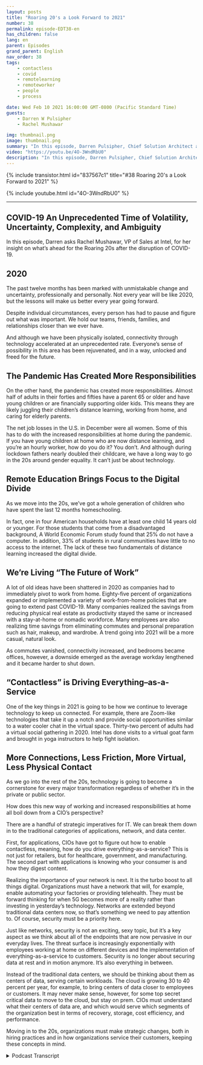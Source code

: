 ```yaml
---
layout: posts
title: "Roaring 20's a Look Forward to 2021"
number: 38
permalink: episode-EDT38-en
has_children: false
lang: en
parent: Episodes
grand_parent: English
nav_order: 38
tags:
    - contactless
    - covid
    - remotelearning
    - remoteworker
    - people
    - process

date: Wed Feb 10 2021 16:00:00 GMT-0800 (Pacific Standard Time)
guests:
    - Darren W Pulsipher
    - Rachel Mushawar

img: thumbnail.png
image: thumbnail.png
summary: "In this episode, Darren Pulsipher, Chief Solution Architect at Intel, asks Rachel Mushawar, VP of Sales at Intel, for her insight on what’s ahead for the Roaring 20s after the disruption of COVID-19."
video: "https://youtu.be/4O-3WndRbU0"
description: "In this episode, Darren Pulsipher, Chief Solution Architect at Intel, asks Rachel Mushawar, VP of Sales at Intel, for her insight on what’s ahead for the Roaring 20s after the disruption of COVID-19."
---
```


<div>
{% include transistor.html id="837567c1" title="#38 Roaring 20's a Look Forward to 2021" %}

{% include youtube.html id="4O-3WndRbU0" %}
</div>

---

## COVID-19 An Unprecedented Time of Volatility, Uncertainty, Complexity, and Ambiguity

In this episode, Darren asks Rachel Mushawar, VP of Sales at Intel, for her insight on what’s ahead for the Roaring 20s after the disruption of COVID-19.

## 2020

The past twelve months has been marked with unmistakable change and uncertainty, professionally and personally.  Not every year will be like 2020, but the lessons will make us better every year going forward.

Despite individual circumstances, every person has had to pause and figure out what was important. We hold our teams, friends, families, and relationships closer than we ever have.

And although we have been physically isolated, connectivity through technology accelerated at an unprecedented rate. Everyone’s sense of possibility in this area has been rejuvenated, and in a way, unlocked and freed for the future.

## The Pandemic Has Created More Responsibilities

On the other hand, the pandemic has created more responsibilities. Almost half of adults in their forties and fifties have a parent 65 or older and have young children or are financially supporting older kids. This means they are likely juggling their children’s distance learning, working from home, and caring for elderly parents.

The net job losses in the U.S. in December were all women. Some of this has to do with the increased responsibilities at home during the pandemic. If you have young children at home who are now distance learning, and you’re an hourly worker, how do you do it? You don’t. And although during lockdown fathers nearly doubled their childcare, we have a long way to go in the 20s around gender equality. It can’t just be about technology.

## Remote Education Brings Focus to the Digital Divide

As we move into the 20s, we’ve got a whole generation of children who have spent the last 12 months homeschooling.

In fact, one in four American households have at least one child 14 years old or younger. For those students that come from a disadvantaged background, A World Economic Forum study found that 25% do not have a computer. In addition, 33% of students in rural communities have little to no access to the internet. The lack of these two fundamentals of distance learning increased the digital divide.

## We’re Living “The Future of Work”

A lot of old ideas have been shattered in 2020 as companies had to immediately pivot to work from home. Eighty-five percent of organizations expanded or implemented a variety of work-from-home policies that are going to extend past COVID-19. Many companies realized the savings from reducing physical real estate as productivity stayed the same or increased with a stay-at-home or nomadic workforce. Many employees are also realizing time savings from eliminating commutes and personal preparation such as hair, makeup, and wardrobe. A trend going into 2021 will be a more casual, natural look.

As commutes vanished, connectivity increased, and bedrooms became offices, however, a downside emerged as the average workday lengthened and it became harder to shut down.

## “Contactless” is Driving Everything–as-a-Service

One of the key things in 2021 is going to be how we continue to leverage technology to keep us connected. For example, there are Zoom-like technologies that take it up a notch and provide social opportunities similar to a water cooler chat in the virtual space. Thirty-two percent of adults had a virtual social gathering in 2020. Intel has done visits to a virtual goat farm and brought in yoga instructors to help fight isolation.

## More Connections, Less Friction, More Virtual, Less Physical Contact

As we go into the rest of the 20s, technology is going to become a cornerstone for every major transformation regardless of whether it’s in the private or public sector.

How does this new way of working and increased responsibilities at home all boil down from a CIO’s perspective?

There are a handful of strategic imperatives for IT. We can break them down in to the traditional categories of applications, network, and data center.

First, for applications, CIOs have got to figure out how to enable contactless, meaning, how do you drive everything-as-a-service? This is not just for retailers, but for healthcare, government, and manufacturing. The second part with applications is knowing who your consumer is and how they digest content.

Realizing the importance of your network is next. It is the turbo boost to all things digital. Organizations must have a network that will, for example, enable automating your factories or providing telehealth.  They must be forward thinking for when 5G becomes more of a reality rather than investing in yesterday’s technology. Networks are extended beyond traditional data centers now, so that’s something we need to pay attention to. Of course, security must be a priority here.

Just like networks, security is not an exciting, sexy topic, but it’s a key aspect as we think about all of the endpoints that are now pervasive in our everyday lives. The threat surface is increasingly exponentially with employees working at home on different devices and the implementation of everything-as-a-service to customers. Security is no longer about securing data at rest and in motion anymore. It’s also everything in between.

Instead of the traditional data centers, we should be thinking about them as centers of data, serving certain workloads. The cloud is growing 30 to 40 percent per year, for example, to bring centers of data closer to employees or customers. It may never make sense, however, for some top secret critical data to move to the cloud, but stay on prem. CIOs must understand what their centers of data are, and which would serve which segments of the organization best in terms of recovery, storage, cost efficiency, and performance.

Moving in to the 20s, organizations must make strategic changes, both in hiring practices and in how organizations service their customers, keeping these concepts in mind. 



<details>
<summary> Podcast Transcript </summary>

<p></p>

</details>
